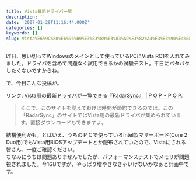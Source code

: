 ```yaml
---
title: Vista最新ドライバ一覧
description: ''
date: '2007-01-29T11:16:44.000Z'
categories: []
keywords: []
slug: Vista%E6%9C%80%E6%96%B0%E3%83%89%E3%83%A9%E3%82%A4%E3%83%90%E4%B8%80%E8%A6%A7
---
```

昨日、思い切ってWindowsのメインとして使っているPCにVista RC1を入れてみました。ドライバを含めて問題なく試用できるかの試験テスト。平日にバタバタしたくないですからね。

で、今日こんな投稿が。

リンク: [Vista用の最新ドライバが一覧できる『RadarSync』 | P O P \* P O P](http://www.popxpop.com/archives/2007/01/vistaradarsync.html "Vista用の最新ドライバが一覧できる『RadarSync』 | P O P * P O P").

> そこで、このサイトを覚えておけば時間が節約できるのでは。この「RadarSync」のサイトではVista用の最新ドライバが集められています。直接ダウンロードもできますよ。

結構便利かも。とはいえ、うちのＰＣで使っているIntel製マザーボード(Core 2 Duo用)でもVista用BIOSアップデートとか配布されていたので、Vistaにされる皆さん、一度ご確認ください。  
ちなみにうちは問題ありませんでしたが、パフォーマンステストでメモリが問題視されました。今1GBですが、やっぱり増やさなきゃいけないかなぁと計画中です。